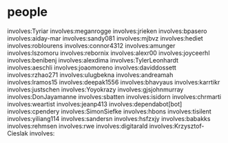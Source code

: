 

# people

involves:Tyriar
involves:meganrogge
involves:jrieken
involves:bpasero
involves:aiday-mar
involves:sandy081
involves:mjbvz
involves:hediet
involves:roblourens
involves:connor4312
involves:amunger
involves:lszomoru
involves:rebornix
involves:alexr00
involves:joyceerhl
involves:benibenj
involves:alexdima
involves:TylerLeonhardt
involves:aeschli
involves:joaomoreno
involves:daviddossett
involves:rzhao271
involves:ulugbekna
involves:andreamah
involves:lramos15
involves:deepak1556
involves:bhavyaus
involves:karrtikr
involves:justschen
involves:Yoyokrazy
involves:gjsjohnmurray
involves:DonJayamanne
involves:sbatten
involves:isidorn
involves:chrmarti
involves:weartist
involves:jeanp413
involves:dependabot[bot]
involves:cpendery
involves:SimonSiefke
involves:hbons
involves:tisilent
involves:yiliang114
involves:sandersn
involves:hsfzxjy
involves:babakks
involves:rehmsen
involves:rwe
involves:digitarald
involves:Krzysztof-Cieslak
involves: